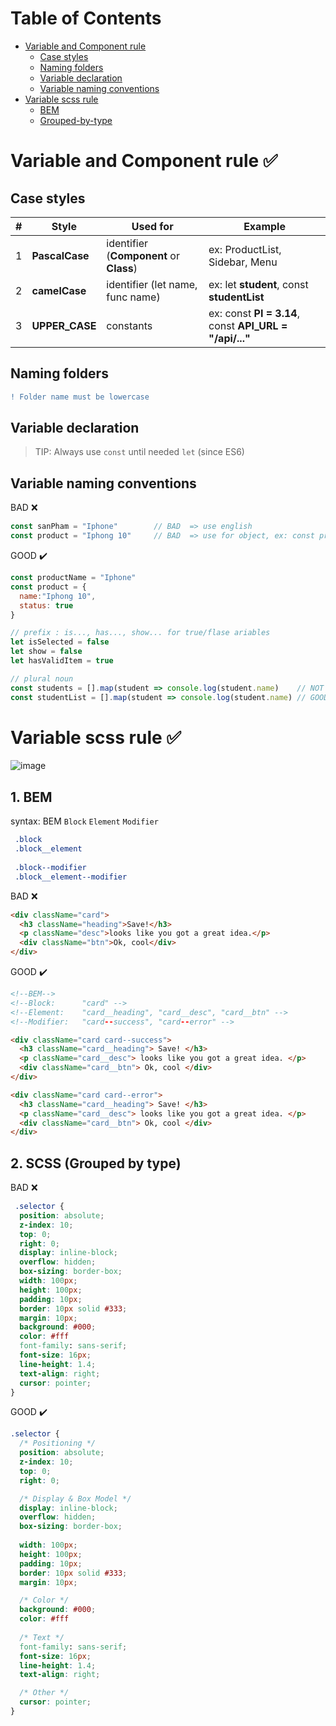 # Table of Contents  
* [Variable and Component rule](#Variable-and-Component-rule)
  * [Case styles](#Case-styles)
  * [Naming folders](#Naming-folders)
  * [Variable declaration](#Variable-declaration)
  * [Variable naming conventions](#Variable-naming-conventions)
* [Variable scss rule](#Variable-scss-rule)
  * [BEM](#BEM)
  * [Grouped-by-type](#Grouped-by-type)
  

<a name="Variable-and-Component-rule"/>

# Variable and Component rule :white_check_mark: 


<a name="Case-styles"/>

## Case styles
| #           |      Style    |    Used for   |    Example    |
|-------------|---------------|---------------|---------------|
|  1 |    **PascalCase**  | identifier (**Component** or **Class**) | ex: ProductList, Sidebar, Menu
|  2 |    **camelCase**  | identifier (let name, func name) | ex: let **student**, const **studentList**
|  3 |    **UPPER_CASE**  | constants | ex: const **PI = 3.14**, const **API_URL = "/api/..."**|

<a name="Naming-folders"/>

## Naming folders

```diff 
! Folder name must be lowercase
```

<a name="Variable-declaration"/>

## Variable declaration
> TIP: Always use ```const``` until needed ```let``` (since ES6)

<a name="Variable-naming-conventions"/>

## Variable naming conventions

BAD  :x:
```js
const sanPham = "Iphone"        // BAD  => use english
const product = "Iphong 10"     // BAD  => use for object, ex: const product = {. . .}
```
GOOD ✔️
```js
const productName = "Iphone"    
const product = {
  name:"Iphong 10",
  status: true
}                               
```
```js
// prefix : is..., has..., show... for true/flase ariables
let isSelected = false
let show = false
let hasValidItem = true

// plural noun 
const students = [].map(student => console.log(student.name)    // NOT GOOD
const studentList = [].map(student => console.log(student.name) // GOOD
```
<a name="Variable-scss-rule"/>

# Variable scss rule :white_check_mark: 
![image](https://user-images.githubusercontent.com/62045359/151298857-dff00240-11d0-4506-ab3b-770543782535.png)

<a name="BEM"/>

## 1. BEM
syntax: BEM ```Block``` ```Element``` ```Modifier```

```css
 .block
 .block__element
 
 .block--modifier
 .block__element--modifier
```

BAD  :x:
```html
<div className="card">
  <h3 className="heading">Save!</h3>
  <p className="desc">looks like you got a great idea.</p>
  <div className="btn">Ok, cool</div>
</div>
```
GOOD ✔️
```html
<!--BEM-->
<!--Block:      "card" -->
<!--Element:    "card__heading", "card__desc", "card__btn" -->
<!--Modifier:   "card--success", "card--error" -->

<div className="card card--success">
  <h3 className="card__heading"> Save! </h3>
  <p className="card__desc"> looks like you got a great idea. </p>
  <div className="card__btn"> Ok, cool </div>
</div>

<div className="card card--error">
  <h3 className="card__heading"> Save! </h3>
  <p className="card__desc"> looks like you got a great idea. </p>
  <div className="card__btn"> Ok, cool </div>
</div>
```

<a name="Grouped-by-type"/>

## 2. SCSS (Grouped by type)

BAD  :x:
```css
 .selector {
  position: absolute;
  z-index: 10;
  top: 0;
  right: 0;
  display: inline-block;
  overflow: hidden;
  box-sizing: border-box;
  width: 100px;
  height: 100px;
  padding: 10px;
  border: 10px solid #333;
  margin: 10px;
  background: #000;
  color: #fff
  font-family: sans-serif;
  font-size: 16px;
  line-height: 1.4;
  text-align: right;
  cursor: pointer;
}
```
GOOD ✔️
```css
.selector {
  /* Positioning */
  position: absolute;
  z-index: 10;
  top: 0;
  right: 0;

  /* Display & Box Model */
  display: inline-block;
  overflow: hidden;
  box-sizing: border-box;
  
  width: 100px;
  height: 100px;
  padding: 10px;
  border: 10px solid #333;
  margin: 10px;

  /* Color */
  background: #000;
  color: #fff
  
  /* Text */
  font-family: sans-serif;
  font-size: 16px;
  line-height: 1.4;
  text-align: right;

  /* Other */
  cursor: pointer;
}
```
